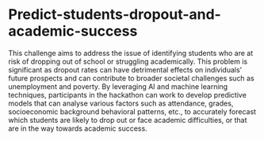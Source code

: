 # Predict-students-dropout-and-academic-success
This challenge aims to address the issue of identifying students who are at risk of
dropping out of school or struggling academically. This problem is significant as dropout
rates can have detrimental effects on individuals' future prospects and can contribute to
broader societal challenges such as unemployment and poverty. By leveraging AI and
machine learning techniques, participants in the hackathon can work to develop
predictive models that can analyse various factors such as attendance, grades, socioeconomic background behavioral patterns, etc., to accurately forecast which students
are likely to drop out or face academic difficulties, or that are in the way towards
academic success.

